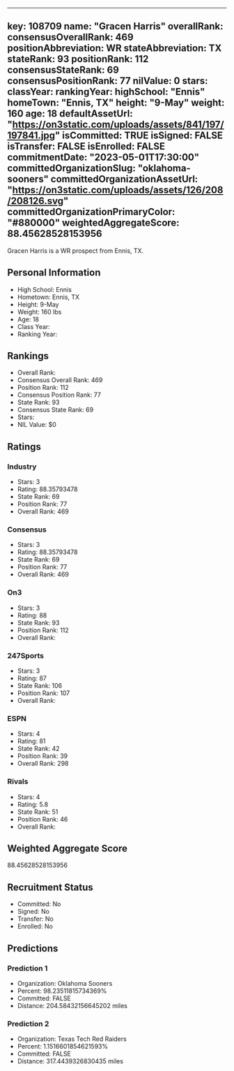 ---
  key: 108709
  name: "Gracen Harris"
  overallRank: 
  consensusOverallRank: 469
  positionAbbreviation: WR
  stateAbbreviation: TX
  stateRank: 93
  positionRank: 112
  consensusStateRank: 69
  consensusPositionRank: 77
  nilValue: 0
  stars: 
  classYear: 
  rankingYear: 
  highSchool: "Ennis"
  homeTown: "Ennis, TX"
  height: "9-May"
  weight: 160
  age: 18
  defaultAssetUrl: "https://on3static.com/uploads/assets/841/197/197841.jpg"
  isCommitted: TRUE
  isSigned: FALSE
  isTransfer: FALSE
  isEnrolled: FALSE
  commitmentDate: "2023-05-01T17:30:00"
  committedOrganizationSlug: "oklahoma-sooners"
  committedOrganizationAssetUrl: "https://on3static.com/uploads/assets/126/208/208126.svg"
  committedOrganizationPrimaryColor: "#880000"
  weightedAggregateScore: 88.45628528153956
  ---
  
  Gracen Harris is a WR prospect from Ennis, TX.
  
  ## Personal Information
  - High School: Ennis
  - Hometown: Ennis, TX
  - Height: 9-May
  - Weight: 160 lbs
  - Age: 18
  - Class Year: 
  - Ranking Year: 
  
  ## Rankings
  - Overall Rank: 
  - Consensus Overall Rank: 469
  - Position Rank: 112
  - Consensus Position Rank: 77
  - State Rank: 93
  - Consensus State Rank: 69
  - Stars: 
  - NIL Value: $0
  
  ## Ratings
  
  ### Industry
  - Stars: 3
  - Rating: 88.35793478
  - State Rank: 69
  - Position Rank: 77
  - Overall Rank: 469
  
  ### Consensus
  - Stars: 3
  - Rating: 88.35793478
  - State Rank: 69
  - Position Rank: 77
  - Overall Rank: 469
  
  ### On3
  - Stars: 3
  - Rating: 88
  - State Rank: 93
  - Position Rank: 112
  - Overall Rank: 
  
  ### 247Sports
  - Stars: 3
  - Rating: 87
  - State Rank: 106
  - Position Rank: 107
  - Overall Rank: 
  
  ### ESPN
  - Stars: 4
  - Rating: 81
  - State Rank: 42
  - Position Rank: 39
  - Overall Rank: 298
  
  ### Rivals
  - Stars: 4
  - Rating: 5.8
  - State Rank: 51
  - Position Rank: 46
  - Overall Rank: 
  
  ## Weighted Aggregate Score
  88.45628528153956
  
  ## Recruitment Status
  - Committed: No
  - Signed: No
  - Transfer: No
  - Enrolled: No
  
  
  
  ## Predictions
  
  ### Prediction 1
  - Organization: Oklahoma Sooners
  - Percent: 98.23511815734369%
  - Committed: FALSE
  - Distance: 204.58432156645202 miles
  
  ### Prediction 2
  - Organization: Texas Tech Red Raiders
  - Percent: 1.1516601854621593%
  - Committed: FALSE
  - Distance: 317.4439326830435 miles
  